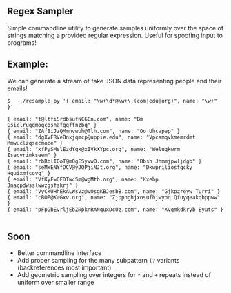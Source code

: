 Regex Sampler
---

Simple commandline utility to generate samples uniformly over the space of strings matching a provided regular expression. Useful for spoofing input to programs!

## Example:
We can generate a stream of fake JSON data representing people and their emails!
```
$	./resample.py '{ email: "\w+\d*@\w+\.(com|edu|org)", name: "\w+" }' 

{ email: "t@ltfiSrdbsufNCGEn.com", name: "Bm Gsiclruqqmoqcoshafggffnzbq" }
{ email: "ZAfBiJzQMmnvwuh@Tlh.com", name: "Oo Uhcapep" }
{ email: "dgXvFRVeBnxjqmcp@uppie.edu", name: "Vpcamqvkmemrdmt Mmwuclzqsecmoce" }
{ email: "xfPySMslEzdYgx@xIVkXYpc.org", name: "Welugkwrm Isecvrimkseem" }
{ email: "rbRblIQoT@mQgESyvwO.com", name: "Bbsh Jhmmjpwljdgb" }
{ email: "seMxENYfDCV@yJQPjiNJt.org", name: "Dkwpriliosfgcky Hguixmfcovq" }
{ email: "VfKyFwQFDTwcSm@wgMtb.org", name: "Kxebp Jnacpdwsslwwzgsfskrj" }
{ email: "VyCkUHhEkALWsVz@vOsgKBJesbB.com", name: "Gjkpzreyw Turri" }
{ email: "cBOP@KaGxv.org", name: "Zjpphghjxosufhjwyoq Qfuyqeakqbppww" }
{ email: "pFpGbEvrljEbZ@pknRANquxDcUz.com", name: "Xvqmkdkryb Eyuts" }


```

## Soon
- Better commandline interface
- Add proper sampling for the many subpattern ```(?``` variants (backreferences most important)
- Add geometric sampling over integers for ```*``` and ```+``` repeats instead of uniform over smaller range
